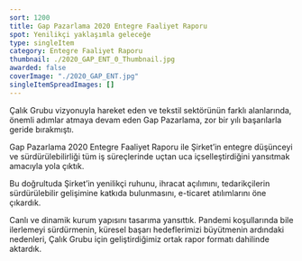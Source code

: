 ```yaml
---
sort: 1200
title: Gap Pazarlama 2020 Entegre Faaliyet Raporu
spot: Yenilikçi yaklaşımla geleceğe
type: singleItem
category: Entegre Faaliyet Raporu
thumbnail: ./2020_GAP_ENT_0_Thumbnail.jpg
awarded: false
coverImage: "./2020_GAP_ENT.jpg"
singleItemSpreadImages: []
---
```


Çalık Grubu vizyonuyla hareket eden ve tekstil sektörünün farklı alanlarında, önemli adımlar atmaya devam eden Gap Pazarlama, zor bir yılı başarılarla geride bırakmıştı.

Gap Pazarlama 2020 Entegre Faaliyet Raporu ile Şirket’in entegre düşünceyi ve sürdürülebilirliği tüm iş süreçlerinde uçtan uca içselleştirdiğini yansıtmak amacıyla yola çıktık.

Bu doğrultuda Şirket’in yenilikçi ruhunu, ihracat açılımını, tedarikçilerin sürdürülebilir gelişimine katkıda bulunmasını, e-ticaret atılımlarını öne çıkardık.

Canlı ve dinamik kurum yapısını tasarıma yansıttık. Pandemi koşullarında bile ilerlemeyi sürdürmenin, küresel başarı hedeflerimizi büyütmenin ardındaki nedenleri, Çalık Grubu için geliştirdiğimiz ortak rapor formatı dahilinde aktardık.
